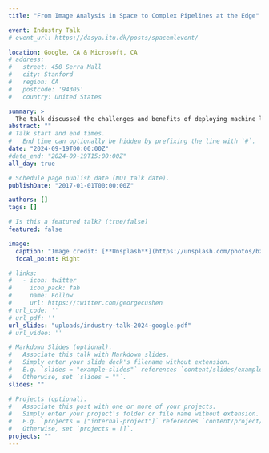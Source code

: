 ```yaml
---
title: "From Image Analysis in Space to Complex Pipelines at the Edge"

event: Industry Talk
# event_url: https://dasya.itu.dk/posts/spacemlevent/

location: Google, CA & Microsoft, CA
# address:
#   street: 450 Serra Mall
#   city: Stanford
#   region: CA
#   postcode: '94305'
#   country: United States

summary: >
  The talk discussed the challenges and benefits of deploying machine learning on edge devices, particularly in space applications. Additionally, the talk explores the impact of the rapid evolution of ML systems on benchmarking and introduce a new benchmark designed to address the challenges of evaluating modern ML systems effectively.
abstract: ""
# Talk start and end times.
#   End time can optionally be hidden by prefixing the line with `#`.
date: "2024-09-19T00:00:00Z"
#date_end: "2024-09-19T15:00:00Z"
all_day: true

# Schedule page publish date (NOT talk date).
publishDate: "2017-01-01T00:00:00Z"

authors: []
tags: []

# Is this a featured talk? (true/false)
featured: false

image:
  caption: "Image credit: [**Unsplash**](https://unsplash.com/photos/bzdhc5b3Bxs)"
  focal_point: Right

# links:
#   - icon: twitter
#     icon_pack: fab
#     name: Follow
#     url: https://twitter.com/georgecushen
# url_code: ''
# url_pdf: ''
url_slides: "uploads/industry-talk-2024-google.pdf"
# url_video: ''

# Markdown Slides (optional).
#   Associate this talk with Markdown slides.
#   Simply enter your slide deck's filename without extension.
#   E.g. `slides = "example-slides"` references `content/slides/example-slides.md`.
#   Otherwise, set `slides = ""`.
slides: ""

# Projects (optional).
#   Associate this post with one or more of your projects.
#   Simply enter your project's folder or file name without extension.
#   E.g. `projects = ["internal-project"]` references `content/project/deep-learning/index.md`.
#   Otherwise, set `projects = []`.
projects: ""
---
```

